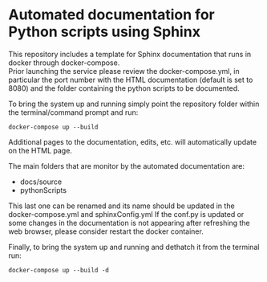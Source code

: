 # Automated documentation for Python scripts using Sphinx

This repository includes a template for Sphinx documentation that runs in docker through docker-compose.\
Prior launching the service please review the docker-compose.yml, in particular the port number with the HTML documentation (default is set to 8080) and the folder containing the python scripts to be documented.

To bring the system up and running simply point the repository folder within the terminal/command prompt and run:
```
docker-compose up --build
```
Additional pages to the documentation, edits, etc. will automatically update on the HTML page.

The main folders that are monitor by the automated documentation are:
- docs/source
- pythonScripts

This last one can be renamed and its name should be updated in the docker-compose.yml and sphinxConfig.yml
If the conf.py is updated or some changes in the documentation is not appearing after refreshing the web browser, please consider restart the docker container.

Finally, to bring the system up and running and dethatch it from the terminal run:
```
docker-compose up --build -d
```
